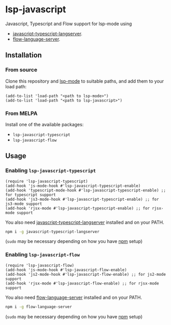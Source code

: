 lsp-javascript
==============

Javascript, Typescript and Flow support for lsp-mode using
- [javascript-typescript-langserver](https://github.com/sourcegraph/javascript-typescript-langserver).
- [flow-language-server](https://github.com/flowtype/flow-language-server).

## Installation

### From source

Clone this repository and [lsp-mode](https://github.com/emacs-lsp/lsp-mode) to
suitable paths, and add them to your load path:

```emacs-lisp
(add-to-list 'load-path "<path to lsp-mode>")
(add-to-list 'load-path "<path to lsp-javascript>")
```

### From MELPA

Install one of the available packages:
- `lsp-javascript-typescript`
- `lsp-javascript-flow`

## Usage
### Enabling `lsp-javascript-typescript`

```emacs-lisp
(require 'lsp-javascript-typescript)
(add-hook 'js-mode-hook #'lsp-javascript-typescript-enable)
(add-hook 'typescript-mode-hook #'lsp-javascript-typescript-enable) ;; for typescript support
(add-hook 'js3-mode-hook #'lsp-javascript-typescript-enable) ;; for js3-mode support
(add-hook 'rjsx-mode #'lsp-javascript-typescript-enable) ;; for rjsx-mode support
```

You also need
[javascript-typescript-langserver](https://github.com/sourcegraph/javascript-typescript-langserver)
installed and on your PATH.

```bash
npm i -g javascript-typescript-langserver
```

(`sudo` may be necessary depending on how you have
[npm](https://www.npmjs.com/) setup)

### Enabling `lsp-javascript-flow`

```emacs-lisp
(require 'lsp-javascript-flow)
(add-hook 'js-mode-hook #'lsp-javascript-flow-enable)
(add-hook 'js2-mode-hook #'lsp-javascript-flow-enable) ;; for js2-mode support
(add-hook 'rjsx-mode #'lsp-javascript-flow-enable) ;; for rjsx-mode support
```

You also need [flow-language-server](https://github.com/flowtype/flow-language-server) installed and on your PATH.

```bash
npm i -g flow-language-server
```

(`sudo` may be necessary depending on how you have
[npm](https://www.npmjs.com/) setup)
